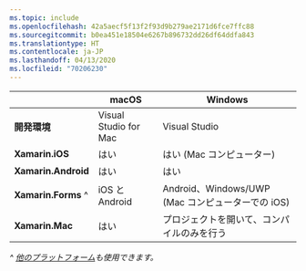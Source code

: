 ```yaml
---
ms.topic: include
ms.openlocfilehash: 42a5aecf5f13f2f93d9b279ae2171d6fce7ffc88
ms.sourcegitcommit: b0ea451e18504e6267b896732dd26df64ddfa843
ms.translationtype: HT
ms.contentlocale: ja-JP
ms.lasthandoff: 04/13/2020
ms.locfileid: "70206230"
---
```

||macOS|Windows|
|---|---|---|
|**開発環境**|Visual Studio for Mac|Visual Studio|
|**Xamarin.iOS**|はい|はい (Mac コンピューター)|
|**Xamarin.Android**|はい|はい|
|**Xamarin.Forms** ^|iOS と Android|Android、Windows/UWP (Mac コンピューターでの iOS)|
|**Xamarin.Mac**|はい|プロジェクトを開いて、コンパイルのみを行う|

_^ [他のプラットフォーム](https://github.com/xamarin/Xamarin.Forms/wiki/Platform-Support)も使用できます。_
